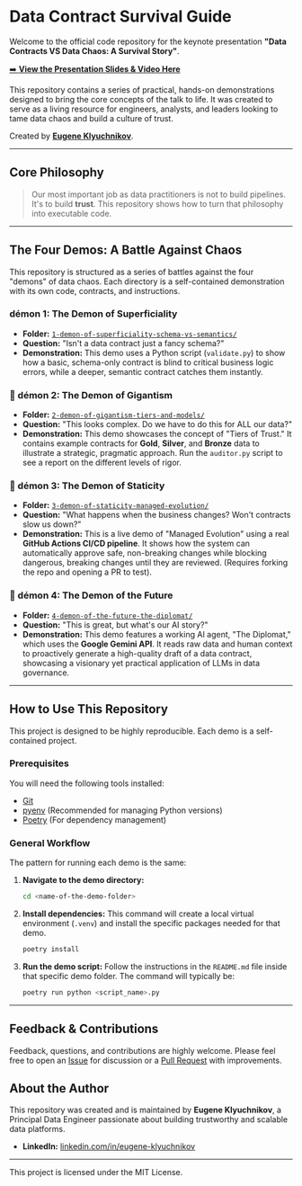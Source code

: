 # Data Contract Survival Guide

Welcome to the official code repository for the keynote presentation **"Data Contracts VS Data Chaos: A Survival Story"**.

[➡️ **View the Presentation Slides & Video Here**](LINK_TO_SLIDES_GOES_HERE)

This repository contains a series of practical, hands-on demonstrations designed to bring the core concepts of the talk to life. It was created to serve as a living resource for engineers, analysts, and leaders looking to tame data chaos and build a culture of trust.

Created by [**Eugene Klyuchnikov**](https://www.linkedin.com/in/eugene-klyuchnikov/).

---

## Core Philosophy

> Our most important job as data practitioners is not to build pipelines. It's to build **trust**. This repository shows how to turn that philosophy into executable code.

---

## The Four Demos: A Battle Against Chaos

This repository is structured as a series of battles against the four "demons" of data chaos. Each directory is a self-contained demonstration with its own code, contracts, and instructions.

###  démon 1: The Demon of Superficiality

*   **Folder:** [`1-demon-of-superficiality-schema-vs-semantics/`](./1-demon-of-superficiality-schema-vs-semantics/)
*   **Question:** "Isn't a data contract just a fancy schema?"
*   **Demonstration:** This demo uses a Python script (`validate.py`) to show how a basic, schema-only contract is blind to critical business logic errors, while a deeper, semantic contract catches them instantly.

### 🥈 démon 2: The Demon of Gigantism

*   **Folder:** [`2-demon-of-gigantism-tiers-and-models/`](./2-demon-of-gigantism-tiers-and-models/)
*   **Question:** "This looks complex. Do we have to do this for ALL our data?"
*   **Demonstration:** This demo showcases the concept of "Tiers of Trust." It contains example contracts for **Gold**, **Silver**, and **Bronze** data to illustrate a strategic, pragmatic approach. Run the `auditor.py` script to see a report on the different levels of rigor.

### 🥉 démon 3: The Demon of Staticity

*   **Folder:** [`3-demon-of-staticity-managed-evolution/`](./3-demon-of-staticity-managed-evolution/)
*   **Question:** "What happens when the business changes? Won't contracts slow us down?"
*   **Demonstration:** This is a live demo of "Managed Evolution" using a real **GitHub Actions CI/CD pipeline**. It shows how the system can automatically approve safe, non-breaking changes while blocking dangerous, breaking changes until they are reviewed. (Requires forking the repo and opening a PR to test).

### 🏅 démon 4: The Demon of the Future

*   **Folder:** [`4-demon-of-the-future-the-diplomat/`](./4-demon-of-the-future-the-diplomat/)
*   **Question:** "This is great, but what's our AI story?"
*   **Demonstration:** This demo features a working AI agent, "The Diplomat," which uses the **Google Gemini API**. It reads raw data and human context to proactively generate a high-quality draft of a data contract, showcasing a visionary yet practical application of LLMs in data governance.

---

## How to Use This Repository

This project is designed to be highly reproducible. Each demo is a self-contained project.

### Prerequisites

You will need the following tools installed:
*   [Git](https://git-scm.com/)
*   [pyenv](https://github.com/pyenv/pyenv) (Recommended for managing Python versions)
*   [Poetry](https://python-poetry.org/) (For dependency management)

### General Workflow

The pattern for running each demo is the same:

1.  **Navigate to the demo directory:**
    ```bash
    cd <name-of-the-demo-folder>
    ```

2.  **Install dependencies:**
    This command will create a local virtual environment (`.venv`) and install the specific packages needed for that demo.
    ```bash
    poetry install
    ```

3.  **Run the demo script:**
    Follow the instructions in the `README.md` file inside that specific demo folder. The command will typically be:
    ```bash
    poetry run python <script_name>.py
    ```

---

## Feedback & Contributions

Feedback, questions, and contributions are highly welcome. Please feel free to open an [Issue](https://github.com/eugeneklyuchnikov/data-contract-survival-guide/issues) for discussion or a [Pull Request](https://github.com/eugeneklyuchnikov/data-contract-survival-guide/pulls) with improvements.

## About the Author

This repository was created and is maintained by **Eugene Klyuchnikov**, a Principal Data Engineer passionate about building trustworthy and scalable data platforms.

*   **LinkedIn:** [linkedin.com/in/eugene-klyuchnikov](https://www.linkedin.com/in/eugene-klyuchnikov/)

---

This project is licensed under the MIT License.